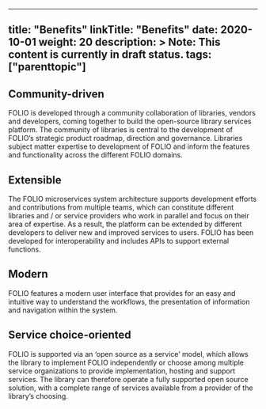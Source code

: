 
---
title: "Benefits"
linkTitle: "Benefits"
date: 2020-10-01
weight: 20
description: >
  Note: This content is currently in draft status.
tags: ["parenttopic"]
---

## Community-driven
FOLIO is developed through a community collaboration of libraries, vendors and developers, coming together to build the open-source library services platform. The community of libraries is central to the development of FOLIO’s strategic product roadmap, direction and governance. Libraries subject matter expertise to development of FOLIO and inform the features and functionality across the different FOLIO domains.

## Extensible
The FOLIO microservices system architecture supports development efforts and contributions from multiple teams, which can constitute different libraries and / or service providers who work in parallel and focus on their area of expertise. As a result, the platform can be extended by different developers to deliver new and improved services to users. FOLIO has been developed for interoperability and includes APIs to support external functions.

## Modern
FOLIO features a modern user interface that provides for an easy and intuitive way to understand the workflows, the presentation of information and navigation within the system.

## Service choice-oriented
FOLIO is supported via an ‘open source as a service’ model, which allows the library to implement FOLIO independently or choose among multiple service organizations to provide implementation, hosting and support services. The library can therefore operate a fully supported open source solution, with a complete range of services available from a provider of the library’s choosing.
